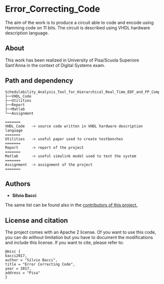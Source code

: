 # Error_Correcting_Code
The aim of the work is to produce a circuit able to code and encode using Hamming code on 11 bits. The circuit is described using VHDL hardware description language.

## About 
This work has been realized in University of Pisa/Scuola Superiore Sant'Anna in the context of Digital Systems exam.

## Path and dependency
```
Schedulability_Analysis_Tool_for_Hierarchical_Real_Time_EDF_and_FP_Components/
├──VHDL_Code
├──Utilities
├──Report
├──Matlab
└──Assignment

=======
VHDL_Code	-> source code written in VHDL hardware description language
=======
Utilities 	-> useful paper used to create testbenches
=======
Report 		-> report of the project
=======
Matlab 		-> useful simulink model used to test the system
=======
Assignment 	-> assignment of the project
=======
```

## Authors
* <b>Silvio Bacci</b>

The same list can be found also in the <a href="https://github.com/silviobacci/Error_Correcting_Code/graphs/contributors">contributors of this project.</a>

## License and citation
The project comes with an Apache 2 license. Of you want to use this code, you can do without limitation but you have to document the modifications and include this license. If you want to cite, please refer to:

```
@misc {
bacci2017,
author = "Silvio Bacci",
title = "Error Correcting Code",
year = 2017,
address = "Pisa"
}
```



